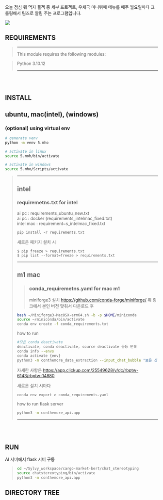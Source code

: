 오늘 점심 뭐 먹지 플젝 중 세부 프로젝트, 우체국 미니뷔페 메뉴를 매주 월요일마다 크롤링해서 팀즈로 알림 주는 프로그램입니다.

<img src="https://img.shields.io/badge/Python-3776AB?style=flat-square&logo=Python&logoColor=white"/>
<!-- <a href="https://github.com/Selenium/selenium"><img src="https://img.shields.io/badge/Selenium-43B02A?style=flat-square&logo=Selenium&logoColor=white"/></a>
<img src="https://img.shields.io/badge/Chrome-4285F4?style=flat-square&logo=GoogleChrome&logoColor=white"/> -->

## **REQUIREMENTS**

> ---
>
> This module requires the following modules:

<!-- > - [Python 3.9.9](https://www.python.org/downloads/release/python-399/) -->

> Python 3.10.12
>
> ---

</br>
</br>

## **INSTALL**

## ubuntu, mac(intel), (windows)

### (optional) using virtual env

```sh
# generate venv
python -m venv 5.mho
```

```sh
# activate in linux
source 5.moh/bin/activate

# activate in windows
source 5.mho/Scripts/activate
```

> ---
>
> ## intel
>
> ### **requiremetns.txt** for intel
>
> ai pc : requirements_ubuntu_new.txt </br>
> ai pc : docker (requirements_intelmac_fixed.txt) </br>
> intel mac : requirement~s_intelmac_fixed.txt </br>
>
> ```shell
> pip install -r requirements.txt
> ```
>
> 새로운 패키지 설치 시
>
> ```shell
> $ pip freeze > requirements.txt
> $ pip list --format=freeze > requirements.txt
> ```
>
> ---
>
> ## m1 mac
>
> > ### **conda_requiremetns.yaml** for mac m1
> >
> > miniforge3 설치
> > https://github.com/conda-forge/miniforge/
> > 위 링크에서 본인 버전 맞춰서 다운로드 후
>
> ```bash
> bash ~/Miniforge3-MacOSX-arm64.sh -b -p $HOME/miniconda
> source ~/miniconda/bin/activate
> conda env create -f conda_requirements.txt
> ```
>
> how to run
>
> ```bash
> #모든 conda deactivate
> deactivate, conda deactivate, source deactivate 등등 반복
> conda info --envs
> conda activate {env}
> python3 -m conthemore_data_extraction --input_chat_bubble "보은 신항 40피트 수입정리합니다~코스코점보 22.4톤 현대신항상차 9시착(오늘만기)"
> ```
>
> 자세한 사항은
> https://app.clickup.com/25549628/v/dc/rbptw-6143/rbptw-14880
>
> 새로운 설치 시마다
>
> ```bash
> conda env export > conda_requirements.yaml
> ```
>
> how to run flask server
>
> ```bash
> python3 -m conthemore_api.app
> ```
>
> ---

</br>

</br>

## **RUN**

AI 서버에서 flask 서버 구동

> ```zsh
> cd ~/Sylvy_workspace/cargo-market-bert/chat_stereotyping
> source chatstereotyping/bin/activate
> python3 -m conthemore_api.app
> ```

## **DIRECTORY TREE**
